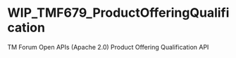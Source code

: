 # WIP_TMF679_ProductOfferingQualification
TM Forum Open APIs (Apache 2.0) Product Offering Qualification API
